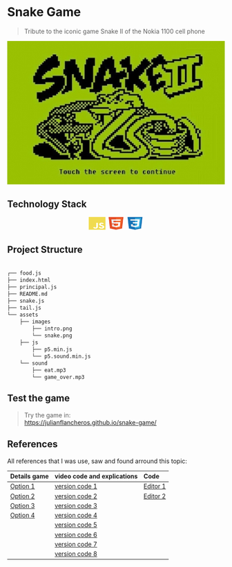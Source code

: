 # Snake Game 

> Tribute to the iconic game Snake II of the Nokia 1100 cell phone

![Texto alternativo](./assets/images/intro.png)

## Technology Stack
<div class="container" align="center">
  <img alt="Js" height="30" width="40" src="https://raw.githubusercontent.com/devicons/devicon/master/icons/javascript/javascript-plain.svg">
  <img alt="HTML" height="30" width="40" src="https://raw.githubusercontent.com/devicons/devicon/master/icons/html5/html5-original.svg">
  <img alt="CSS" height="30" width="40" src="https://raw.githubusercontent.com/devicons/devicon/master/icons/css3/css3-original.svg">
</div>

## Project Structure

```

┌── food.js
├── index.html
├── principal.js
├── README.md
├── snake.js
├── tail.js
└── assets
	├── images
        ├── intro.png
		└── snake.png
	├── js
        ├── p5.min.js
		└── p5.sound.min.js
	└── sound
		├── eat.mp3
		└── game_over.mp3

```
## Test the game
>  Try the game in: <br> https://julianflancheros.github.io/snake-game/

## References
All references that I was use, saw and found arround this topic:

| Details game  | video code and explications  | Code |
| ------------------------ | :----------------------------------------------------------- | :----------------------------------------------------------- |
|  [Option 1](https://youtu.be/yRB3XkAhvAY) | [version code 1](https://youtu.be/Urk4Yf1doQI) | [Editor 1](https://editor.p5js.org/Jeff-Aporta/sketches/Fn_HpD4eg)
[Option 2](https://youtu.be/yRB3XkAhvAY) |  [version code 2](https://www.youtube.com/watch?v=GbPAYZ7tXUY) | [Editor 2](https://editor.p5js.org/codingtrain/sketches/HkDVpSvDm)
[Option 3](https://www.youtube.com/watch?v=gPH2j8ntSN8&t) | [version code 3](https://youtu.be/yUO2bWfBgN8)|
[Option 4](https://www.youtube.com/watch?v=KcpRyIFU7Eg) | [version code 4](https://youtu.be/wgSjVMmkLC0) |
|                   | [version code 5](https://www.youtube.com/watch?v=MMATv1xJw6o&t) |
|                   | [version code 6](https://youtu.be/rui2tRRVtc0) |
|                   | [version code 7](https://youtu.be/QTcIXok9wNY) |
|             | [version code 8](https://youtu.be/TAmYp4jKWoM) |


